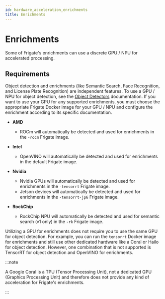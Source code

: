 ```yaml
---
id: hardware_acceleration_enrichments
title: Enrichments
---
```


# Enrichments

Some of Frigate's enrichments can use a discrete GPU / NPU for accelerated processing.

## Requirements

Object detection and enrichments (like Semantic Search, Face Recognition, and License Plate Recognition) are independent features. To use a GPU / NPU for object detection, see the [Object Detectors](/configuration/object_detectors.md) documentation. If you want to use your GPU for any supported enrichments, you must choose the appropriate Frigate Docker image for your GPU / NPU and configure the enrichment according to its specific documentation.

- **AMD**

  - ROCm will automatically be detected and used for enrichments in the `-rocm` Frigate image.

- **Intel**

  - OpenVINO will automatically be detected and used for enrichments in the default Frigate image.

- **Nvidia**
  - Nvidia GPUs will automatically be detected and used for enrichments in the `-tensorrt` Frigate image.
  - Jetson devices will automatically be detected and used for enrichments in the `-tensorrt-jp6` Frigate image.

- **RockChip**
  - RockChip NPU will automatically be detected and used for semantic search (v1 only) in the `-rk` Frigate image.

Utilizing a GPU for enrichments does not require you to use the same GPU for object detection. For example, you can run the `tensorrt` Docker image for enrichments and still use other dedicated hardware like a Coral or Hailo for object detection. However, one combination that is not supported is TensorRT for object detection and OpenVINO for enrichments.

:::note

A Google Coral is a TPU (Tensor Processing Unit), not a dedicated GPU (Graphics Processing Unit) and therefore does not provide any kind of acceleration for Frigate's enrichments.

:::

